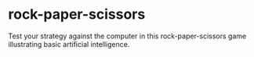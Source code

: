 # rock-paper-scissors
Test your strategy against the computer in this rock-paper-scissors game illustrating basic artificial intelligence.

